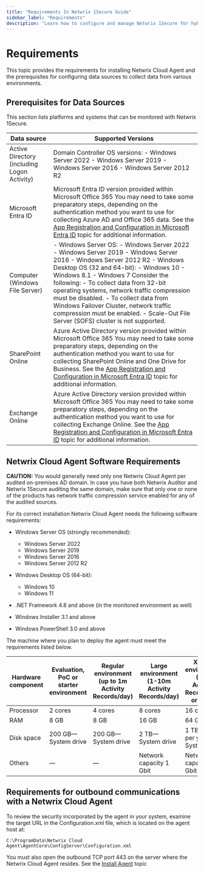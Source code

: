 ```yaml
---
title: "Requirements In Netwrix 1Secure Guide"
sidebar_label: "Requirements"
description: "Learn how to configure and manage Netwrix 1Secure for hybrid security. This guide covers setup, monitoring, and analytics to help secure cloud and on prem data"
---
```


# Requirements

This topic provides the requirements for installing Netwrix Cloud Agent and the prerequisites for
configuring data sources to collect data from various environments.

## Prerequisites for Data Sources

This section lists platforms and systems that can be monitored with Netwrix 1Secure.

| Data source                                 | Supported Versions                                                                                                                                                                                                                                                                                                                                                                                                                                                         |
| ------------------------------------------- | -------------------------------------------------------------------------------------------------------------------------------------------------------------------------------------------------------------------------------------------------------------------------------------------------------------------------------------------------------------------------------------------------------------------------------------------------------------------------- |
| Active Directory (including Logon Activity) | Domain Controller OS versions: - Windows Server 2022 - Windows Server 2019 - Windows Server 2016 - Windows Server 2012 R2                                                                                                                                                                                                                                                                                                                                                  |
| Microsoft Entra ID                          | Microsoft Entra ID version provided within Microsoft Office 365 You may need to take some preparatory steps, depending on the authentication method you want to use for collecting Azure AD and Office 365 data. See the [App Registration and Configuration in Microsoft Entra ID](/docs/1secure/setup-and-configuration/azure-entra-id/registration.md) topic for additional information.                                                                                |
| Computer (Windows File Server)              | - Windows Server OS: - Windows Server 2022 - Windows Server 2019 - Windows Server 2016 - Windows Server 2012 R2 - Windows Desktop OS (32 and 64-bit): - Windows 10 - Windows 8.1 - Windows 7 Consider the following: - To collect data from 32-bit operating systems, network traffic compression must be disabled. - To collect data from Windows Failover Cluster, network traffic compression must be enabled. - Scale-Out File Server (SOFS) cluster is not supported. |
| SharePoint Online                           | Azure Active Directory version provided within Microsoft Office 365 You may need to take some preparatory steps, depending on the authentication method you want to use for collecting SharePoint Online and One Drive for Business. See the [App Registration and Configuration in Microsoft Entra ID](/docs/1secure/setup-and-configuration/azure-entra-id/registration.md) topic for additional information.                                                            |
| Exchange Online                             | Azure Active Directory version provided within Microsoft Office 365 You may need to take some preparatory steps, depending on the authentication method you want to use for collecting Exchange Online. See the [App Registration and Configuration in Microsoft Entra ID](/docs/1secure/setup-and-configuration/azure-entra-id/registration.md) topic for additional information.                                                                                         |

## Netwrix Cloud Agent Software Requirements

**CAUTION:** You would generally need only one Netwrix Cloud Agent per audited on-premises AD
domain. In case you have both Netwrix Auditor and Netwrix 1Secure auditing the same domain, make
sure that only one or none of the products has network traffic compression service enabled for any
of the audited sources.

For its correct installation Netwrix Cloud Agent needs the following software requirements:

- Windows Server OS (strongly recommended):

  - Windows Server 2022
  - Windows Server 2019
  - Windows Server 2016
  - Windows Server 2012 R2

- Windows Desktop OS (64-bit):

  - Windows 10
  - Windows 11

- .NET Framework 4.8 and above (in the monitored environment as well)
- Windows Installer 3.1 and above
- Windows PowerShell 3.0 and above

The machine where you plan to deploy the agent must meet the requirements listed below.

| Hardware component | Evaluation, PoC or starter environment | Regular environment (up to 1m Activity Records/day) | Large environment (1-10m Activity Records/day) | XLarge environment (10m Activity Records/day or more) |
| ------------------ | -------------------------------------- | --------------------------------------------------- | ---------------------------------------------- | ----------------------------------------------------- |
| Processor          | 2 cores                                | 4 cores                                             | 8 cores                                        | 16 cores                                              |
| RAM                | 8 GB                                   | 8 GB                                                | 16 GB                                          | 64 GB                                                 |
| Disk space         | 200 GB—System drive                    | 200 GB—System drive                                 | 2 TB—System drive                              | 1 TB + 1 TB per year —System drive                    |
| Others             | —                                      | —                                                   | Network capacity 1 Gbit                        | Network capacity 1 Gbit                               |

## Requirements for outbound communications with a Netwrix Cloud Agent

To review the security incorporated by the agent in your system, examine the target URL in the
Configuration.xml file, which is located on the agent host at:

`C:\ProgramData\Netwrix Cloud Agent\AgentCore\ConfigServer\Configuration.xml`

You must also open the outbound TCP port 443 on the server where the Netwrix Cloud Agent resides.
See the [Install Agent](/docs/1secure/getting-started/installation.md) topic
